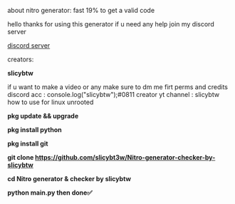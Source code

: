 about nitro generator: fast 
19% to get a valid code


hello thanks for using this generator if u need any help join my discord server

<a href= "https://discord.gg/msUfWvBsyQ">discord server</a>

creators: <strong><p>slicybtw</p></strong>

if u want to make a video or any make sure to dm me firt perms and credits discord acc : console.log("slicybtw");#0811
creator yt channel : slicybtw
how to use for linux unrooted
<strong><p>
pkg update && upgrade

pkg install python

pkg install git 

git clone https://github.com/slicybt3w/Nitro-generator-checker-by-slicybtw

cd Nitro generator & checker by slicybtw

python main.py 
then done✅
</p></strong>
